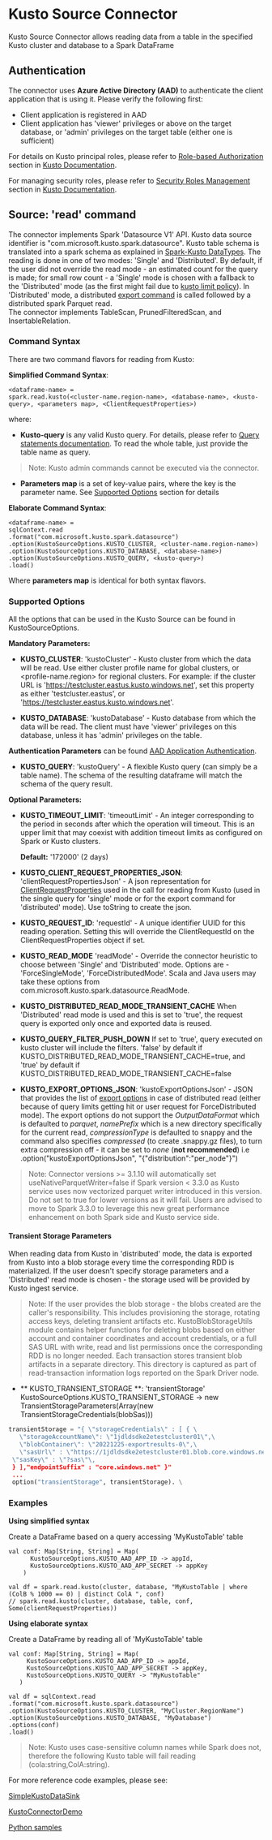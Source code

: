 # Kusto Source Connector

Kusto Source Connector allows reading data from a table in the specified Kusto cluster and database 
to a Spark DataFrame 

## Authentication

The connector uses **Azure Active Directory (AAD)** to authenticate the client application 
that is using it. Please verify the following first:
 * Client application is registered in AAD
 * Client application has 'viewer' privileges or above on the target database, 
 or 'admin' privileges on the target table (either one is sufficient)
 
 For details on Kusto principal roles, please refer to [Role-based Authorization](https://docs.microsoft.com/azure/kusto/management/access-control/role-based-authorization) 
 section in [Kusto Documentation](https://docs.microsoft.com/azure/kusto/).
 
 For managing security roles, please refer to [Security Roles Management](https://docs.microsoft.com/azure/kusto/management/security-roles) 
 section in [Kusto Documentation](https://docs.microsoft.com/azure/kusto/).
 
 ## Source: 'read' command
 
 The connector implements Spark 'Datasource V1' API. 
 Kusto data source identifier is "com.microsoft.kusto.spark.datasource". 
 Kusto table schema is translated into a spark schema as explained in [Spark-Kusto DataTypes](Spark-Kusto%20DataTypes%20mapping.md).
 The reading is done in one of two modes: 'Single' and 'Distributed'. By default, if the user did not override the read mode - an estimated
 count for the query is made; for small row count - a 'Single' mode is chosen with a fallback to the 'Distributed' mode (as the first might
 fail due to [kusto limit policy](https://docs.microsoft.com/azure/kusto/concepts/querylimits)). In 'Distributed' mode, a distributed
 [export command](https://docs.microsoft.com/azure/kusto/management/data-export/export-data-to-storage) is called followed by a
 distributed spark Parquet read.  
 The connector implements TableScan, PrunedFilteredScan, and InsertableRelation.
 
 ### Command Syntax
 
 There are two command flavors for reading from Kusto:
 
 **Simplified Command Syntax**: 
  ```
 <dataframe-name> = 
 spark.read.kusto(<cluster-name.region-name>, <database-name>, <kusto-query>, <parameters map>, <ClientRequestProperties>)
  ```
 where:
 * **Kusto-query** is any valid Kusto query. For details, please refer to [Query statements documentation](https://docs.microsoft.com/azure/kusto/query/statements). To read the whole table, just provide the table name as query.
 >Note:
 Kusto admin commands cannot be executed via the connector.
 * **Parameters map** is a set of key-value pairs, where the key is the parameter name. See [Supported Options](#supported-options)
 section for details
  
**Elaborate Command Syntax**: 
```
<dataframe-name> = 
sqlContext.read
.format("com.microsoft.kusto.spark.datasource")
.option(KustoSourceOptions.KUSTO_CLUSTER, <cluster-name.region-name>)
.option(KustoSourceOptions.KUSTO_DATABASE, <database-name>)
.option(KustoSourceOptions.KUSTO_QUERY, <kusto-query>)
.load()
```
Where **parameters map** is identical for both syntax flavors.
      
 ### Supported Options
   
All the options that can be used in the Kusto Source can be found in KustoSourceOptions.

 **Mandatory Parameters:** 
  
 * **KUSTO_CLUSTER**:
  'kustoCluster' - Kusto cluster from which the data will be read.
  Use either cluster profile name for global clusters, or <profile-name.region> for regional clusters.
  For example: if the cluster URL is 'https://testcluster.eastus.kusto.windows.net', set this property 
  as either 'testcluster.eastus', or 'https://testcluster.eastus.kusto.windows.net'.
   
  * **KUSTO_DATABASE**: 
  'kustoDatabase' - Kusto database from which the data will be read. The client must have 'viewer' 
  privileges on this database, unless it has 'admin' privileges on the table.
  
  **Authentication Parameters** can be found [AAD Application Authentication](Authentication.md). 

  * **KUSTO_QUERY**: 
  'kustoQuery' - A flexible Kusto query (can simply be a table name). The schema of the resulting dataframe will match the schema of the query result. 
 
 
 **Optional Parameters:** 
 
 * **KUSTO_TIMEOUT_LIMIT**:
 'timeoutLimit' - An integer corresponding to the period in seconds after which the operation will timeout.
 This is an upper limit that may coexist with addition timeout limits as configured on Spark or Kusto clusters.
 
    **Default:** '172000' (2 days)    
    
* **KUSTO_CLIENT_REQUEST_PROPERTIES_JSON**:
  'clientRequestPropertiesJson' - A json representation for [ClientRequestProperties](https://github.com/Azure/azure-kusto-java/blob/master/data/src/main/java/com/microsoft/azure/kusto/data/ClientRequestProperties.java)
   used in the call for reading from Kusto (used in the single query for 'single' mode or for the export command for 'distributed' mode). Use toString to create the json.

* **KUSTO_REQUEST_ID**:
    'requestId' - A unique identifier UUID for this reading operation. Setting this will override the ClientRequestId on the
    ClientRequestProperties object if set.
    
* **KUSTO_READ_MODE**
'readMode' - Override the connector heuristic to choose between 'Single' and 'Distributed' mode.
Options are - 'ForceSingleMode', 'ForceDistributedMode'.
Scala and Java users may take these options from com.microsoft.kusto.spark.datasource.ReadMode.

* **KUSTO_DISTRIBUTED_READ_MODE_TRANSIENT_CACHE**
When 'Distributed' read mode is used and this is set to 'true', the request query is exported only once and exported data is reused.

* **KUSTO_QUERY_FILTER_PUSH_DOWN**
If set to 'true', query executed on kusto cluster will include the filters.
  'false' by default if KUSTO_DISTRIBUTED_READ_MODE_TRANSIENT_CACHE=true, and
  'true' by default if KUSTO_DISTRIBUTED_READ_MODE_TRANSIENT_CACHE=false

* **KUSTO_EXPORT_OPTIONS_JSON**:
  'kustoExportOptionsJson' - JSON that provides the list of [export options](https://learn.microsoft.com/azure/data-explorer/kusto/management/data-export/export-data-to-storage) in case of distributed read (either because of query limits getting hit or user request for ForceDistributed mode). 
  The export options do not support the _OutputDataFormat_ which is defaulted to _parquet_, _namePrefix_ which is a new directory specifically for the current read,
   _compressionType_ is defaulted to snappy and the command also specifies _compressed_ (to create .snappy.gz files), to turn extra compression off - it can be set to _none_ (**not recommended**)
  i.e .option("kustoExportOptionsJson", "{\"distribution\":\"per_node\"}")
>Note: Connector versions >= 3.1.10 will automatically set useNativeParquetWriter=false if Spark version < 3.3.0 as Kusto service uses now vectorized parquet writer introduced in this version. Do not set to true for lower versions as it will fail. Users are advised to move to Spark 3.3.0 to leverage this new great performance enhancement on both Spark side and Kusto service side.
 
#### Transient Storage Parameters
When reading data from Kusto in 'distributed' mode, the data is exported from Kusto into a blob storage every time the corresponding RDD is materialized.
If the user doesn't specify storage parameters and a 'Distributed' read mode is chosen - the storage used will be provided by Kusto ingest service.

>Note: If the user provides the blob storage - the blobs created are the caller's responsibility. This includes provisioning the storage, rotating access keys,
deleting transient artifacts etc. KustoBlobStorageUtils module contains helper functions for deleting blobs based on either account and container
coordinates and account credentials, or a full SAS URL with write, read and list permissions once the corresponding RDD is no longer needed. Each transaction stores transient blob
artifacts in a separate directory. This directory is captured as part of read-transaction information logs reported on the Spark Driver node.

* ** KUSTO_TRANSIENT_STORAGE **:
 'transientStorage' KustoSourceOptions.KUSTO_TRANSIENT_STORAGE -> new TransientStorageParameters(Array(new TransientStorageCredentials(blobSas)))
 ```python
transientStorage = "{ \"storageCredentials\" : [ { \
    \"storageAccountName\": \"1jdldsdke2etestcluster01\",\
    \"blobContainer\": \"20221225-exportresults-0\",\
    \"sasUrl\" : \"https://1jdldsdke2etestcluster01.blob.core.windows.net/20221225-exportresults-0\", \
  \"sasKey\" : \"?sas\"\,
  } ],"endpointSuffix" : "core.windows.net" }"
  ...
  option("transientStorage", transientStorage). \
 ```

### Examples
 
 **Using simplified syntax**
 
 Create a DataFrame based on a query accessing 'MyKustoTable' table
 ```
 val conf: Map[String, String] = Map(
       KustoSourceOptions.KUSTO_AAD_APP_ID -> appId,
       KustoSourceOptions.KUSTO_AAD_APP_SECRET -> appKey
     )
     
 val df = spark.read.kusto(cluster, database, "MyKustoTable | where (ColB % 1000 == 0) | distinct ColA ", conf)
 // spark.read.kusto(cluster, database, table, conf, Some(clientRequestProperties))
 ``` 
 
 **Using elaborate syntax**
  
  Create a DataFrame by reading all of 'MyKustoTable' table
  ```
 val conf: Map[String, String] = Map(
       KustoSourceOptions.KUSTO_AAD_APP_ID -> appId,
       KustoSourceOptions.KUSTO_AAD_APP_SECRET -> appKey,
       KustoSourceOptions.KUSTO_QUERY -> "MyKustoTable"
     )
 
 val df = sqlContext.read
  .format("com.microsoft.kusto.spark.datasource")
  .option(KustoSourceOptions.KUSTO_CLUSTER, "MyCluster.RegionName")
  .option(KustoSourceOptions.KUSTO_DATABASE, "MyDatabase")
  .options(conf)
  .load()
  ```
  
>Note:
 Kusto uses case-sensitive column names while Spark does not, therefore the following Kusto table will fail reading (cola:string,ColA:string).
   
 For more reference code examples, please see: 
    
 [SimpleKustoDataSink](../samples/src/main/scala/SimpleKustoDataSink.scala)
 
 [KustoConnectorDemo](../samples/src/main/scala/KustoConnectorDemo.scala)
 
 [Python samples](../samples/src/main/python/pyKusto.py)
